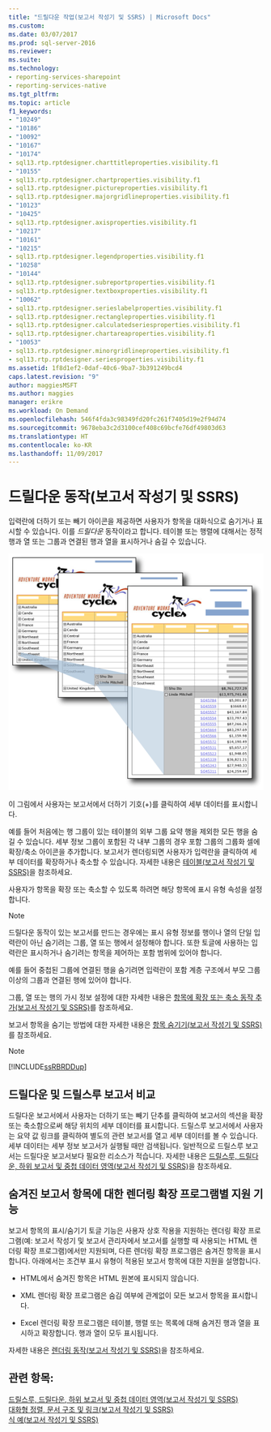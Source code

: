 ```yaml
---
title: "드릴다운 작업(보고서 작성기 및 SSRS) | Microsoft Docs"
ms.custom: 
ms.date: 03/07/2017
ms.prod: sql-server-2016
ms.reviewer: 
ms.suite: 
ms.technology:
- reporting-services-sharepoint
- reporting-services-native
ms.tgt_pltfrm: 
ms.topic: article
f1_keywords:
- "10249"
- "10186"
- "10092"
- "10167"
- "10174"
- sql13.rtp.rptdesigner.charttitleproperties.visibility.f1
- "10155"
- sql13.rtp.rptdesigner.chartproperties.visibility.f1
- sql13.rtp.rptdesigner.pictureproperties.visibility.f1
- sql13.rtp.rptdesigner.majorgridlineproperties.visibility.f1
- "10123"
- "10425"
- sql13.rtp.rptdesigner.axisproperties.visibility.f1
- "10217"
- "10161"
- "10215"
- sql13.rtp.rptdesigner.legendproperties.visibility.f1
- "10258"
- "10144"
- sql13.rtp.rptdesigner.subreportproperties.visibility.f1
- sql13.rtp.rptdesigner.textboxproperties.visibility.f1
- "10062"
- sql13.rtp.rptdesigner.serieslabelproperties.visibility.f1
- sql13.rtp.rptdesigner.rectangleproperties.visibility.f1
- sql13.rtp.rptdesigner.calculatedseriesproperties.visibility.f1
- sql13.rtp.rptdesigner.chartareaproperties.visibility.f1
- "10053"
- sql13.rtp.rptdesigner.minorgridlineproperties.visibility.f1
- sql13.rtp.rptdesigner.seriesproperties.visibility.f1
ms.assetid: 1f8d1ef2-0daf-40c6-9ba7-3b391249bcd4
caps.latest.revision: "9"
author: maggiesMSFT
ms.author: maggies
manager: erikre
ms.workload: On Demand
ms.openlocfilehash: 546f4fda3c98349fd20fc261f7405d19e2f94d74
ms.sourcegitcommit: 9678eba3c2d3100cef408c69bcfe76df49803d63
ms.translationtype: HT
ms.contentlocale: ko-KR
ms.lasthandoff: 11/09/2017
---
```

# <a name="drilldown-action-report-builder-and-ssrs"></a>드릴다운 동작(보고서 작성기 및 SSRS)
  입력란에 더하기 또는 빼기 아이콘을 제공하면 사용자가 항목을 대화식으로 숨기거나 표시할 수 있습니다. 이를 *드릴다운* 동작이라고 합니다. 테이블 또는 행렬에 대해서는 정적 행과 열 또는 그룹과 연결된 행과 열을 표시하거나 숨길 수 있습니다.  
  
 ![rs_drilldown](../../reporting-services/report-design/media/rs-drilldown.gif "rs_drilldown")  
  
 이 그림에서 사용자는 보고서에서 더하기 기호(+)를 클릭하여 세부 데이터를 표시합니다.  
  
 예를 들어 처음에는 행 그룹이 있는 테이블의 외부 그룹 요약 행을 제외한 모든 행을 숨길 수 있습니다. 세부 정보 그룹이 포함된 각 내부 그룹의 경우 포함 그룹의 그룹화 셀에 확장/축소 아이콘을 추가합니다. 보고서가 렌더링되면 사용자가 입력란을 클릭하여 세부 데이터를 확장하거나 축소할 수 있습니다. 자세한 내용은 [테이블&#40;보고서 작성기 및 SSRS&#41;](../../reporting-services/report-design/tables-report-builder-and-ssrs.md)을 참조하세요.  
  
 사용자가 항목을 확장 또는 축소할 수 있도록 하려면 해당 항목에 표시 유형 속성을 설정합니다.  
  
> [!NOTE]  
>  드릴다운 동작이 있는 보고서를 만드는 경우에는 표시 유형 정보를 행이나 열의 단일 입력란이 아닌 숨기려는 그룹, 열 또는 행에서 설정해야 합니다. 또한 토글에 사용하는 입력란은 표시하거나 숨기려는 항목을 제어하는 포함 범위에 있어야 합니다.  
>   
>  예를 들어 중첩된 그룹에 연결된 행을 숨기려면 입력란이 포함 계층 구조에서 부모 그룹 이상의 그룹과 연결된 행에 있어야 합니다.  
>   
>  그룹, 열 또는 행의 가시 정보 설정에 대한 자세한 내용은 [항목에 확장 또는 축소 동작 추가&#40;보고서 작성기 및 SSRS&#41;](../../reporting-services/report-design/add-an-expand-or-collapse-action-to-an-item-report-builder-and-ssrs.md)를 참조하세요.  
  
 보고서 항목을 숨기는 방법에 대한 자세한 내용은 [항목 숨기기&#40;보고서 작성기 및 SSRS&#41;](../../reporting-services/report-builder/hide-an-item-report-builder-and-ssrs.md)를 참조하세요.  
  
> [!NOTE]  
>  [!INCLUDE[ssRBRDDup](../../includes/ssrbrddup-md.md)]  
  
## <a name="comparing-drilldown-and-drillthrough-reports"></a>드릴다운 및 드릴스루 보고서 비교  
 드릴다운 보고서에서 사용자는 더하기 또는 빼기 단추를 클릭하여 보고서의 섹션을 확장 또는 축소함으로써 해당 위치의 세부 데이터를 표시합니다. 드릴스루 보고서에서 사용자는 요약 값 링크를 클릭하여 별도의 관련 보고서를 열고 세부 데이터를 볼 수 있습니다. 세부 데이터는 세부 정보 보고서가 실행될 때만 검색됩니다. 일반적으로 드릴스루 보고서는 드릴다운 보고서보다 필요한 리소스가 적습니다. 자세한 내용은 [드릴스루, 드릴다운, 하위 보고서 및 중첩 데이터 영역&#40;보고서 작성기 및 SSRS&#41;](../../reporting-services/report-design/drillthrough-drilldown-subreports-and-nested-data-regions.md)을 참조하세요.  
  
## <a name="rendering-extension-support-for-hidden-report-items"></a>숨겨진 보고서 항목에 대한 렌더링 확장 프로그램별 지원 기능  
 보고서 항목의 표시/숨기기 토글 기능은 사용자 상호 작용을 지원하는 렌더링 확장 프로그램(예: 보고서 작성기 및 보고서 관리자에서 보고서를 실행할 때 사용되는 HTML 렌더링 확장 프로그램)에서만 지원되며, 다른 렌더링 확장 프로그램은 숨겨진 항목을 표시합니다. 아래에서는 조건부 표시 유형이 적용된 보고서 항목에 대한 지원을 설명합니다.  
  
-   HTML에서 숨겨진 항목은 HTML 원본에 표시되지 않습니다.  
  
-   XML 렌더링 확장 프로그램은 숨김 여부에 관계없이 모든 보고서 항목을 표시합니다.  
  
-   Excel 렌더링 확장 프로그램은 테이블, 행렬 또는 목록에 대해 숨겨진 행과 열을 표시하고 확장합니다. 행과 열이 모두 표시됩니다.  
  
 자세한 내용은 [렌더링 동작&#40;보고서 작성기 및 SSRS&#41;](../../reporting-services/report-design/rendering-behaviors-report-builder-and-ssrs.md)을 참조하세요.  
  
## <a name="see-also"></a>관련 항목:  
 [드릴스루, 드릴다운, 하위 보고서 및 중첩 데이터 영역&#40;보고서 작성기 및 SSRS&#41;](../../reporting-services/report-design/drillthrough-drilldown-subreports-and-nested-data-regions.md)   
 [대화형 정렬, 문서 구조 및 링크&#40;보고서 작성기 및 SSRS&#41;](../../reporting-services/report-design/interactive-sort-document-maps-and-links-report-builder-and-ssrs.md)   
 [식 예&#40;보고서 작성기 및 SSRS&#41;](../../reporting-services/report-design/expression-examples-report-builder-and-ssrs.md)  
  
  
